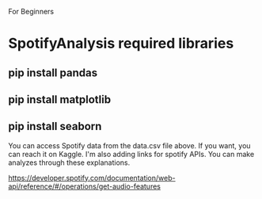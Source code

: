 For Beginners
# SpotifyAnalysis required libraries
## pip install pandas 
## pip install matplotlib
## pip install seaborn


You can access Spotify data from the data.csv file above. If you want, you can reach it on Kaggle.
I'm also adding links for spotify APIs. You can make analyzes through these explanations.

https://developer.spotify.com/documentation/web-api/reference/#/operations/get-audio-features
